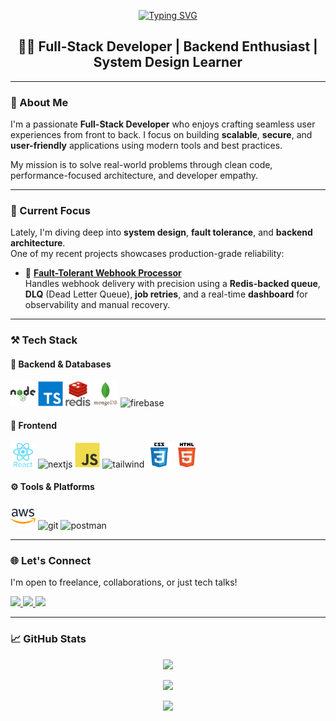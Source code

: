 <p align="center">
  <a href="https://git.io/typing-svg">
    <img src="https://readme-typing-svg.demolab.com?font=Fira+Code&weight=700&size=24&pause=1000&color=36BCF7&width=600&lines=Hi+there%2C+I'm+Dabira+Olaoluwa+%F0%9F%91%8B" alt="Typing SVG" />
  </a>
</p>

<h2 align="center">👨‍💻 Full-Stack Developer | Backend Enthusiast | System Design Learner</h2>

---

### 🧠 About Me

I'm a passionate **Full-Stack Developer** who enjoys crafting seamless user experiences from front to back. I focus on building **scalable**, **secure**, and **user-friendly** applications using modern tools and best practices.

My mission is to solve real-world problems through clean code, performance-focused architecture, and developer empathy.

---

### 🚀 Current Focus

Lately, I'm diving deep into **system design**, **fault tolerance**, and **backend architecture**.  
One of my recent projects showcases production-grade reliability:

- 🔗 **[Fault-Tolerant Webhook Processor](https://github.com/TheBigWealth89/webhook-test)**  
  Handles webhook delivery with precision using a **Redis-backed queue**, **DLQ** (Dead Letter Queue), **job retries**, and a real-time **dashboard** for observability and manual recovery.

---

### ⚒️ Tech Stack

#### 🧩 Backend & Databases
<p>
  <img src="https://raw.githubusercontent.com/devicons/devicon/master/icons/nodejs/nodejs-original-wordmark.svg" alt="nodejs" width="40"/>
  <img src="https://raw.githubusercontent.com/devicons/devicon/master/icons/typescript/typescript-original.svg" alt="typescript" width="40"/>
  <img src="https://raw.githubusercontent.com/devicons/devicon/master/icons/redis/redis-original-wordmark.svg" alt="redis" width="40"/>
  <img src="https://raw.githubusercontent.com/devicons/devicon/master/icons/mongodb/mongodb-original-wordmark.svg" alt="mongodb" width="40"/>
  <img src="https://www.vectorlogo.zone/logos/firebase/firebase-icon.svg" alt="firebase" width="40"/>
</p>

#### 🎨 Frontend
<p>
  <img src="https://raw.githubusercontent.com/devicons/devicon/master/icons/react/react-original-wordmark.svg" alt="react" width="40"/>
  <img src="https://cdn.worldvectorlogo.com/logos/nextjs-2.svg" alt="nextjs" width="40"/>
  <img src="https://raw.githubusercontent.com/devicons/devicon/master/icons/javascript/javascript-original.svg" alt="javascript" width="40"/>
  <img src="https://www.vectorlogo.zone/logos/tailwindcss/tailwindcss-icon.svg" alt="tailwind" width="40"/>
  <img src="https://raw.githubusercontent.com/devicons/devicon/master/icons/css3/css3-original-wordmark.svg" alt="css3" width="40"/>
  <img src="https://raw.githubusercontent.com/devicons/devicon/master/icons/html5/html5-original-wordmark.svg" alt="html5" width="40"/>
</p>

#### ⚙️ Tools & Platforms
<p>
  <img src="https://raw.githubusercontent.com/devicons/devicon/master/icons/amazonwebservices/amazonwebservices-original-wordmark.svg" alt="aws" width="40"/>
  <img src="https://www.vectorlogo.zone/logos/git-scm/git-scm-icon.svg" alt="git" width="40"/>
  <img src="https://www.vectorlogo.zone/logos/getpostman/getpostman-icon.svg" alt="postman" width="40"/>
</p>

---

### 🌐 Let's Connect

I'm open to freelance, collaborations, or just tech talks!

<p>
  <a href="https://www.linkedin.com/in/dabira-olaoluwa-1341a9376" target="_blank">
    <img src="https://img.shields.io/badge/LinkedIn-0077B5?style=for-the-badge&logo=linkedin&logoColor=white" />
  </a>
  <a href="https://www.tiktok.com/@dev.wealthy" target="_blank">
    <img src="https://img.shields.io/badge/TikTok-000000?style=for-the-badge&logo=tiktok&logoColor=white" />
  </a>
  <a href="mailto:osasonadabira@gmail.com" target="_blank">
    <img src="https://img.shields.io/badge/Email-D14836?style=for-the-badge&logo=gmail&logoColor=white" />
  </a>
</p>

---

### 📈 GitHub Stats

<p align="center">
  <img src="https://github-readme-stats.vercel.app/api?username=thebigwealth89&show_icons=true&locale=en&theme=dracula&hide_border=true&card_width=495" />
</p>
<p align="center">
  <img src="https://github-readme-stats.vercel.app/api/top-langs?username=thebigwealth89&show_icons=true&locale=en&layout=compact&theme=dracula&hide_border=true" />
</p>
<p align="center">
  <img src="https://github-readme-streak-stats.herokuapp.com/?user=thebigwealth89&theme=dracula&hide_border=true" />
</p>
